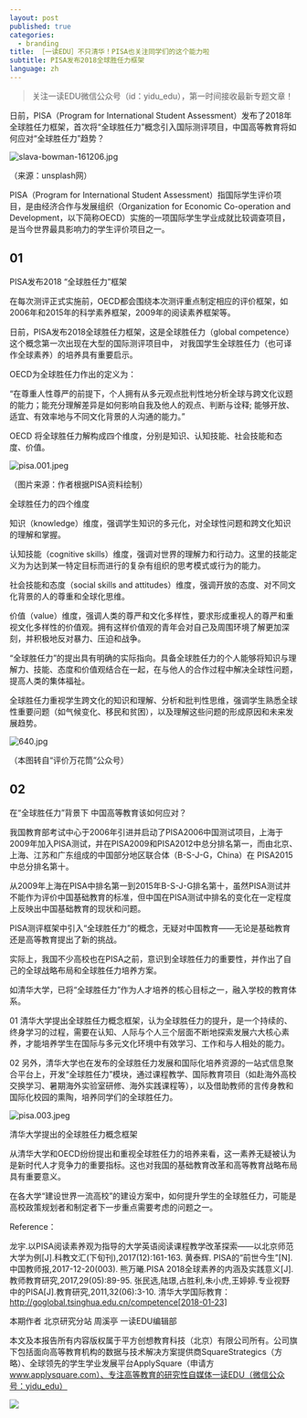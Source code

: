 ```yaml
---
layout: post
published: true
categories:
  - branding
title: ［一读EDU］不只清华！PISA也关注同学们的这个能力啦
subtitle: PISA发布2018全球胜任力框架
language: zh
---
```

> 关注一读EDU微信公众号（id：yidu_edu），第一时间接收最新专题文章！


日前，PISA（Program for International Student Assessment）发布了2018年全球胜任力框架，首次将“全球胜任力”概念引入国际测评项目，中国高等教育将如何应对“全球胜任力”趋势？

![slava-bowman-161206.jpg]({{site.baseurl}}/image/slava-bowman-161206.jpg)

（来源：unsplash网）

PISA（Program for International Student Assessment）指国际学生评价项目，是由经济合作与发展组织（Organization for Economic Co-operation and Development，以下简称OECD）实施的一项国际学生学业成就比较调查项目，是当今世界最具影响力的学生评价项目之一。
 
## 01
PISA发布2018 “全球胜任力”框架

在每次测评正式实施前，OECD都会围绕本次测评重点制定相应的评价框架，如2006年和2015年的科学素养框架，2009年的阅读素养框架等。
 
日前，PISA发布2018全球胜任力框架，这是全球胜任力（global competence）这个概念第一次出现在大型的国际测评项目中， 对我国学生全球胜任力（也可译作全球素养）的培养具有重要启示。
 
OECD为全球胜任力作出的定义为：

“在尊重人性尊严的前提下，个人拥有从多元观点批判性地分析全球与跨文化议题的能力；能充分理解差异是如何影响自我及他人的观点、判断与诠释; 能够开放、适宜、有效率地与不同文化背景的人沟通的能力。”
 
OECD 将全球胜任力解构成四个维度，分别是知识、认知技能、社会技能和态度、价值。
 
![pisa.001.jpeg]({{site.baseurl}}/image/pisa.001.jpeg)

（图片来源：作者根据PISA资料绘制）
 
全球胜任力的四个维度

知识（knowledge）维度，强调学生知识的多元化，对全球性问题和跨文化知识的理解和掌握。

认知技能（cognitive skills）维度，强调对世界的理解力和行动力。这里的技能定义为为达到某一特定目标而进行的复杂有组织的思考模式或行为的能力。

社会技能和态度（social skills and attitudes）维度，强调开放的态度、对不同文化背景的人的尊重和全球化思维。

价值（value）维度，强调人类的尊严和文化多样性，要求形成重视人的尊严和重视文化多样性的价值观。拥有这样价值观的青年会对自己及周围环境了解更加深刻，并积极地反对暴力、压迫和战争。

“全球胜任力”的提出具有明确的实际指向。具备全球胜任力的个人能够将知识与理解力、技能、态度和价值观结合在一起，在与他人的合作过程中解决全球性问题，提高人类的集体福祉。
 
全球胜任力重视学生跨文化的知识和理解、分析和批判性思维，强调学生熟悉全球性重要问题（如气候变化、移民和贫困），以及理解这些问题的形成原因和未来发展趋势。
 
![640.jpg]({{site.baseurl}}/image/640.jpg)

（本图转自“评价万花筒”公众号）
 
## 02
在“全球胜任力”背景下
中国高等教育该如何应对？

我国教育部考试中心于2006年引进并启动了PISA2006中国测试项目，上海于2009年加入PISA测试，并在PISA2009和PISA2012中总分排名第一，而由北京、上海、江苏和广东组成的中国部分地区联合体（B-S-J-G，China）在 PISA2015中总分排名第十。

从2009年上海在PISA中排名第一到2015年B-S-J-G排名第十，虽然PISA测试并不能作为评价中国基础教育的标准，但中国在PISA测试中排名的变化在一定程度上反映出中国基础教育的现状和问题。
 
PISA测评框架中引入“全球胜任力”的概念，无疑对中国教育——无论是基础教育还是高等教育提出了新的挑战。

实际上，我国不少高校也在PISA之前，意识到全球胜任力的重要性，并作出了自己的全球战略布局和全球胜任力培养方案。

如清华大学，已将“全球胜任力”作为人才培养的核心目标之一，融入学校的教育体系。

01
清华大学提出全球胜任力概念框架，认为全球胜任力的提升，是一个持续的、终身学习的过程，需要在认知、人际与个人三个层面不断地探索发展六大核心素养，才能培养学生在国际与多元文化环境中有效学习、工作和与人相处的能力。
 
02
另外，清华大学也在发布的全球胜任力发展和国际化培养资源的一站式信息聚合平台上，开发“全球胜任力”模块，通过课程教学、国际教育项目（如赴海外高校交换学习、暑期海外实验室研修、海外实践课程等），以及借助教师的言传身教和国际化校园的熏陶，培养同学们的全球胜任力。
 
![pisa.003.jpeg]({{site.baseurl}}/image/pisa.003.jpeg)

清华大学提出的全球胜任力概念框架

从清华大学和OECD纷纷提出和重视全球胜任力的培养来看，这一素养无疑被认为是新时代人才竞争力的重要指标。这也对我国的基础教育改革和高等教育战略布局具有重要意义。

在各大学“建设世界一流高校”的建设方案中，如何提升学生的全球胜任力，可能是高校政策规划者和制定者下一步重点需要考虑的问题之一。


Reference：

龙宇.以PISA阅读素养观为指导的大学英语阅读课程教学改革探索——以北京师范大学为例[J].科教文汇(下旬刊),2017(12):161-163.
黄泰辉. PISA的“前世今生”[N]. 中国教师报,2017-12-20(003).
熊万曦.PISA 2018全球素养的内涵及实践意义[J].教师教育研究,2017,29(05):89-95.
张民选,陆璟,占胜利,朱小虎,王婷婷.专业视野中的PISA[J].教育研究,2011,32(06):3-10.
清华大学国际教育：http://goglobal.tsinghua.edu.cn/competence[2018-01-23]

本期作者
北京研究分站 周溪亭
一读EDU编辑部

本文及本报告所有内容版权属于平方创想教育科技（北京）有限公司所有。公司旗下包括面向高等教育机构的数据与技术解决方案提供商SquareStrategics（方略）、全球领先的学生学业发展平台ApplySquare（申请方 www.applysquare.com）、专注高等教育的研究性自媒体一读EDU（微信公众号：yidu_edu）

![]({{site.baseurl}}/image/640%20(8).jpg)